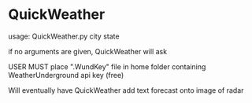 # QuickWeather
<p> usage: QuickWeather.py city state
<p> if no arguments are given, QuickWeather will ask 
<p> USER MUST place ".WundKey" file in home folder containing WeatherUnderground api key (free)
<p> Will eventually have QuickWeather add text forecast onto image of radar
